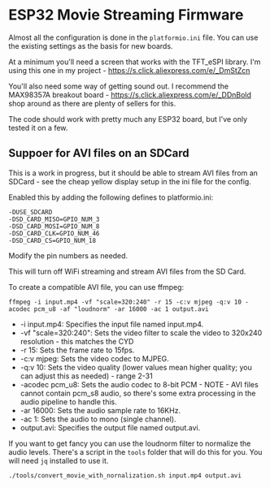 # ESP32 Movie Streaming Firmware

Almost all the configuration is done in the `platformio.ini` file. You can use the existing settings as the basis for new boards.

At a minimum you'll need a screen that works with the TFT_eSPI library. I'm using this one in my project - https://s.click.aliexpress.com/e/_DmStZcn

You'll also need some way of getting sound out. I recommend the MAX98357A breakout board - https://s.click.aliexpress.com/e/_DDnBold shop around as there are plenty of sellers for this.

The code should work with pretty much any ESP32 board, but I've only tested it on a few.

## Suppoer for AVI files on an SDCard

This is a work in progress, but it should be able to stream AVI files from an SDCard - see the cheap yellow display setup in the ini file for the config.

Enabled this by adding the following defines to platformio.ini:

```
-DUSE_SDCARD
-DSD_CARD_MISO=GPIO_NUM_3
-DSD_CARD_MOSI=GPIO_NUM_8
-DSD_CARD_CLK=GPIO_NUM_46
-DSD_CARD_CS=GPIO_NUM_18
```

Modify the pin numbers as needed.

This will turn off WiFi streaming and stream AVI files from the SD Card.

To create a compatible AVI file, you can use ffmpeg:

```
ffmpeg -i input.mp4 -vf "scale=320:240" -r 15 -c:v mjpeg -q:v 10 -acodec pcm_u8 -af "loudnorm" -ar 16000 -ac 1 output.avi
```

* -i input.mp4: Specifies the input file named input.mp4.
* -vf "scale=320:240": Sets the video filter to scale the video to 320x240 resolution - this matches the CYD
* -r 15: Sets the frame rate to 15fps.
* -c:v mjpeg: Sets the video codec to MJPEG.
* -q:v 10: Sets the video quality (lower values mean higher quality; you can adjust this as needed) - range 2-31
* -acodec pcm_u8: Sets the audio codec to 8-bit PCM - NOTE - AVI files cannot contain pcm_s8 audio, so there's some extra processing in the audio pipeline to handle this.
* -ar 16000: Sets the audio sample rate to 16KHz.
* -ac 1: Sets the audio to mono (single channel).
* output.avi: Specifies the output file named output.avi.

If you want to get fancy you can use the loudnorm filter to normalize the audio levels. There's a script in the `tools` folder that will do this for you. You will need `jq` installed to use it.

```
./tools/convert_movie_with_nornalization.sh input.mp4 output.avi
```

